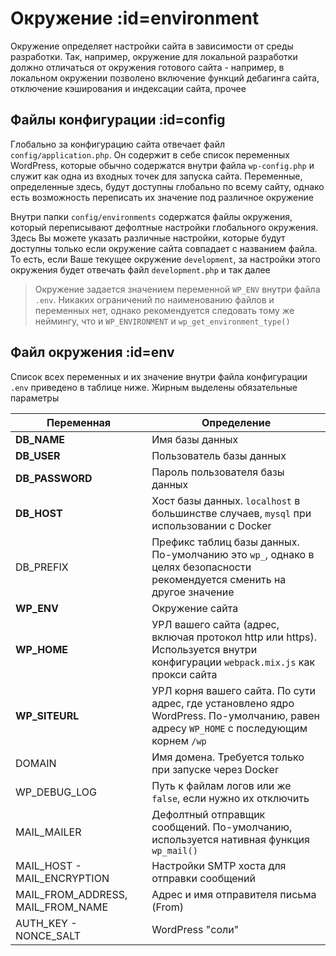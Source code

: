 # Окружение :id=environment

Окружение определяет настройки сайта в зависимости от среды разработки. Так, например, окружение для локальной разработки должно отличаться от окружения готового сайта - например, в локальном окружении позволено включение функций дебагинга сайта, отключение кэширования и индексации сайта, прочее

## Файлы конфигурации :id=config

Глобально за конфигурацию сайта отвечает файл `config/application.php`. Он содержит в себе список переменных WordPress, которые обычно содержатся внутри файла `wp-config.php` и служит как одна из входных точек для запуска сайта. Переменные, определенные здесь, будут доступны глобально по всему сайту, однако есть возможность переписать их значение под различное окружение

Внутри папки `config/environments` содержатся файлы окружения, который переписывают дефолтные настройки глобального окружения. Здесь Вы можете указать различные настройки, которые будут доступны только если окружение сайта совпадает с названием файла. То есть, если Ваше текущее окружение `development`, за настройки этого окружения будет отвечать файл `development.php` и так далее

> Окружение задается значением переменной `WP_ENV` внутри файла `.env`. Никаких ограничений по наименованию файлов и переменных нет, однако рекомендуется следовать тому же неймингу, что и `WP_ENVIRONMENT` и `wp_get_environment_type()`

## Файл окружения :id=env

Список всех переменных и их значение внутри файла конфигурации `.env` приведено в таблице ниже. Жирным выделены обязательные параметры

| Переменная | Определение |
| ------ | ------ |
| **DB_NAME** | Имя базы данных |
| **DB_USER** | Пользователь базы данных |
| **DB_PASSWORD** | Пароль пользователя базы данных |
| **DB_HOST** | Хост базы данных. `localhost` в большинстве случаев, `mysql` при использовании с Docker |
| DB_PREFIX | Префикс таблиц базы данных. По-умолчанию это `wp_`, однако в целях безопасности рекомендуется сменить на другое значение |
| **WP_ENV** | Окружение сайта |
| **WP_HOME** | УРЛ вашего сайта (адрес, включая протокол http или https). Используется внутри конфигурации `webpack.mix.js` как прокси сайта |
| **WP_SITEURL** | УРЛ корня вашего сайта. По сути адрес, где установлено ядро WordPress. По-умолчанию, равен адресу `WP_HOME` с последующим корнем `/wp`  |
| DOMAIN | Имя домена. Требуется только при запуске через Docker |
| WP_DEBUG_LOG | Путь к файлам логов или же `false`, если нужно их отключить |
| MAIL_MAILER | Дефолтный отправщик сообщений. По-умолчанию, используется нативная функция `wp_mail()` |
| MAIL_HOST - MAIL_ENCRYPTION | Настройки SMTP хоста для отправки сообщений |
| MAIL_FROM_ADDRESS, MAIL_FROM_NAME | Адрес и имя отправителя письма (From) |
| AUTH_KEY - NONCE_SALT | WordPress "соли" |
